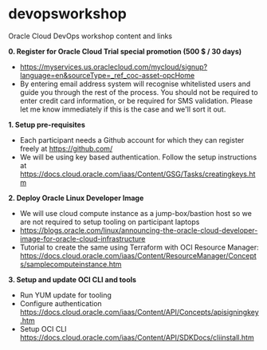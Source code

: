# devopsworkshop
Oracle Cloud DevOps workshop content and links

<b>0. Register for Oracle Cloud Trial special promotion (500 $ / 30 days)</b>
  - https://myservices.us.oraclecloud.com/mycloud/signup?language=en&sourceType=_ref_coc-asset-opcHome
  - By entering email address system will recognise whitelisted users and guide you through the rest of the process. You should not be required to enter credit card information, or be required for SMS validation. Please let me know immediately if this is the case and we'll sort it out.

<b>1. Setup pre-requisites</b>
  - Each participant needs a Github account for which they can register freely at https://github.com/
  - We will be using key based authentication. Follow the setup instructions at     https://docs.cloud.oracle.com/iaas/Content/GSG/Tasks/creatingkeys.htm

<b>2. Deploy Oracle Linux Developer Image</b>
  - We will use cloud compute instance as a jump-box/bastion host so we are not required to setup tooling on participant laptops
  - https://blogs.oracle.com/linux/announcing-the-oracle-cloud-developer-image-for-oracle-cloud-infrastructure
  - Tutorial to create the same using Terraform with OCI Resource Manager: https://docs.cloud.oracle.com/iaas/Content/ResourceManager/Concepts/samplecomputeinstance.htm

<b>3. Setup and update OCI CLI and tools</b>
  - Run YUM update for tooling
  - Configure authentication https://docs.cloud.oracle.com/iaas/Content/API/Concepts/apisigningkey.htm
  - Setup OCI CLI https://docs.cloud.oracle.com/iaas/Content/API/SDKDocs/cliinstall.htm
